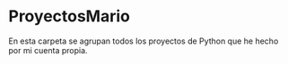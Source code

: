 # ProyectosMario
En esta carpeta se agrupan todos los proyectos de Python que he hecho por mi cuenta propia.

